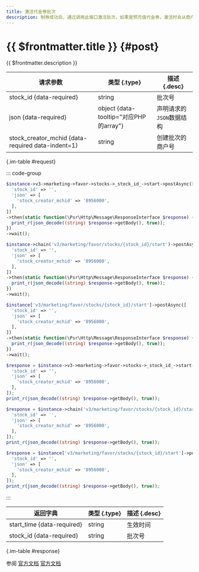 ```yaml
---
title: 激活代金券批次
description: 制券成功后，通过调用此接口激活批次，如果是预充值代金券，激活时会从商户账户余额中锁定本批次的营销资金。
---
```


# {{ $frontmatter.title }} {#post}

{{ $frontmatter.description }}

| 请求参数 | 类型 {.type} | 描述 {.desc}
| --- | --- | ---
| stock_id {data-required} | string | 批次号
| json {data-required} | object {data-tooltip="对应PHP的array"} | 声明请求的`JSON`数据结构
| stock_creator_mchid {data-required data-indent=1} | string | 创建批次的商户号

{.im-table #request}

::: code-group

```php [异步纯链式]
$instance->v3->marketing->favor->stocks->_stock_id_->start->postAsync([
  'stock_id' => '',
  'json' => [
    'stock_creator_mchid' => '8956000',
  ],
])
->then(static function(\Psr\Http\Message\ResponseInterface $response) {
  print_r(json_decode((string) $response->getBody(), true));
})
->wait();
```

```php [异步声明式]
$instance->chain('v3/marketing/favor/stocks/{stock_id}/start')->postAsync([
  'stock_id' => '',
  'json' => [
    'stock_creator_mchid' => '8956000',
  ],
])
->then(static function(\Psr\Http\Message\ResponseInterface $response) {
  print_r(json_decode((string) $response->getBody(), true));
})
->wait();
```

```php [异步属性式]
$instance['v3/marketing/favor/stocks/{stock_id}/start']->postAsync([
  'stock_id' => '',
  'json' => [
    'stock_creator_mchid' => '8956000',
  ],
])
->then(static function(\Psr\Http\Message\ResponseInterface $response) {
  print_r(json_decode((string) $response->getBody(), true));
})
->wait();
```

```php [同步纯链式]
$response = $instance->v3->marketing->favor->stocks->_stock_id_->start->post([
  'stock_id' => '',
  'json' => [
    'stock_creator_mchid' => '8956000',
  ],
]);
print_r(json_decode((string) $response->getBody(), true));
```

```php [同步声明式]
$response = $instance->chain('v3/marketing/favor/stocks/{stock_id}/start')->post([
  'stock_id' => '',
  'json' => [
    'stock_creator_mchid' => '8956000',
  ],
]);
print_r(json_decode((string) $response->getBody(), true));
```

```php [同步属性式]
$response = $instance['v3/marketing/favor/stocks/{stock_id}/start']->post([
  'stock_id' => '',
  'json' => [
    'stock_creator_mchid' => '8956000',
  ],
]);
print_r(json_decode((string) $response->getBody(), true));
```

:::

| 返回字典 | 类型 {.type} | 描述 {.desc}
| --- | --- | ---
| start_time {data-required} | string | 生效时间
| stock_id {data-required} | string | 批次号

{.im-table #response}

参阅 [官方文档](https://pay.weixin.qq.com/doc/v3/merchant/4012460137) [官方文档](https://pay.weixin.qq.com/doc/v3/partner/4012460237)
